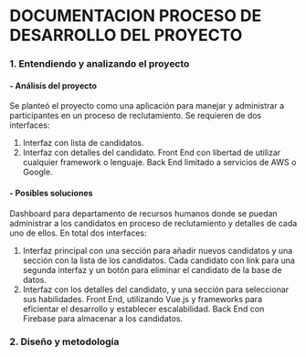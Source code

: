 # DOCUMENTACION PROCESO DE DESARROLLO DEL PROYECTO



### 1. Entendiendo y analizando el proyecto

#### - Análisis del proyecto
Se planteó el proyecto como una aplicación para manejar y administrar a participantes en un proceso de reclutamiento. 
Se requieren de dos interfaces:
1. Interfaz con lista de candidatos.
2. Interfaz con detalles del candidato.
Front End con libertad de utilizar cualquier framework o lenguaje.
Back End limitado a servicios de AWS o Google.

#### - Posibles soluciones
Dashboard para departamento de recursos humanos donde se puedan administrar a los candidatos en proceso de reclutamiento y detalles de cada uno de ellos.
En total dos interfaces:
1.	Interfaz principal con una sección para añadir nuevos candidatos y una sección con la lista de los candidatos. Cada candidato con link para una segunda interfaz y un botón para eliminar el candidato de la base de datos.
2.	Interfaz con los detalles del candidato, y una sección para seleccionar sus habilidades.
Front End, utilizando Vue.js y frameworks para eficientar el desarrollo y establecer escalabilidad.
Back End con Firebase para almacenar a los candidatos.

### 2. Diseño y metodología
